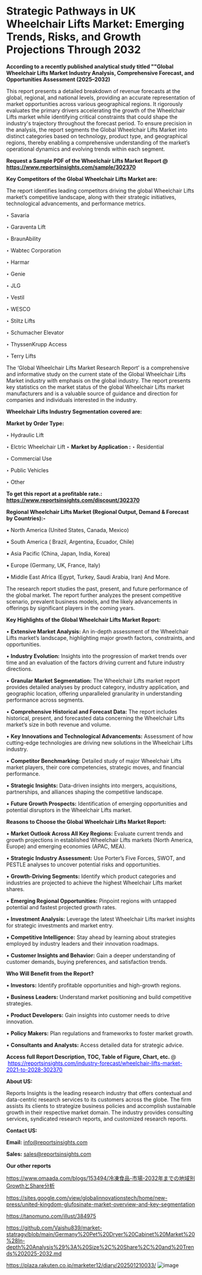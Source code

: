 # Strategic Pathways in UK Wheelchair Lifts Market: Emerging Trends, Risks, and Growth Projections Through 2032

<strong>According to a recently published analytical study titled ""Global Wheelchair Lifts Market Industry Analysis, Comprehensive Forecast, and Opportunities Assessment (2025–2032)</strong>

This report presents a detailed breakdown of revenue forecasts at the global, regional, and national levels, providing an accurate representation of market opportunities across various geographical regions. It rigorously evaluates the primary drivers accelerating the growth of the Wheelchair Lifts market while identifying critical constraints that could shape the industry's trajectory throughout the forecast period. To ensure precision in the analysis, the report segments the Global Wheelchair Lifts Market into distinct categories based on technology, product type, and geographical regions, thereby enabling a comprehensive understanding of the market’s operational dynamics and evolving trends within each segment.

<strong>Request a Sample PDF of the Wheelchair Lifts Market Report </strong><strong>@<a href=https://www.reportsinsights.com/sample/302370 style=color:#0000ff;> https://www.reportsinsights.com/sample/302370</a></strong></font>

<strong>Key Competitors of the Global Wheelchair Lifts Market are:</strong>

The report identifies leading competitors driving the global Wheelchair Lifts market’s competitive landscape, along with their strategic initiatives, technological advancements, and performance metrics.

‣ Savaria

‣ Garaventa Lift

‣ BraunAbility

‣ Wabtec Corporation

‣ Harmar

‣ Genie

‣ JLG

‣ Vestil

‣ WESCO

‣ Stiltz Lifts

‣ Schumacher Elevator

‣ ThyssenKrupp Access

‣ Terry Lifts

The ‘Global Wheelchair Lifts Market Research Report’ is a comprehensive and informative study on the current state of the Global Wheelchair Lifts Market industry with emphasis on the global industry. The report presents key statistics on the market status of the global Wheelchair Lifts market manufacturers and is a valuable source of guidance and direction for companies and individuals interested in the industry.

<strong>Wheelchair Lifts Industry Segmentation covered are:</strong>

<strong>Market by Order Type: </strong>

‣ Hydraulic Lift

‣ Elctric Wheelchair Lift
‣ 
<strong>Market by Application :</strong>
‣ Residential

‣ Commercial Use

‣ Public Vehicles

‣ Other

<strong>To get this report at a profitable rate.: <a href=https://www.reportsinsights.com/discount/302370 style=color:#0000ff;>https://www.reportsinsights.com/discount/302370</a></strong></font>

<strong>Regional Wheelchair Lifts Market (Regional Output, Demand &amp; Forecast by Countries):-</strong>

• North America (United States, Canada, Mexico)

• South America ( Brazil, Argentina, Ecuador, Chile)

• Asia Pacific (China, Japan, India, Korea)

• Europe (Germany, UK, France, Italy)

• Middle East Africa (Egypt, Turkey, Saudi Arabia, Iran) And More.

The research report studies the past, present, and future performance of the global market. The report further analyzes the present competitive scenario, prevalent business models, and the likely advancements in offerings by significant players in the coming years.

<strong>Key Highlights of the Global Wheelchair Lifts Market Report:</strong>

• <strong>Extensive Market Analysis:</strong> An in-depth assessment of the Wheelchair Lifts market’s landscape, highlighting major growth factors, constraints, and opportunities.

• <strong>Industry Evolution:</strong> Insights into the progression of market trends over time and an evaluation of the factors driving current and future industry directions.

• <strong>Granular Market Segmentation:</strong> The Wheelchair Lifts market report provides detailed analyses by product category, industry application, and geographic location, offering unparalleled granularity in understanding performance across segments.

• <strong>Comprehensive Historical and Forecast Data:</strong> The report includes historical, present, and forecasted data concerning the Wheelchair Lifts market’s size in both revenue and volume.

• <strong>Key Innovations and Technological Advancements:</strong> Assessment of how cutting-edge technologies are driving new solutions in the Wheelchair Lifts industry.

• <strong>Competitor Benchmarking:</strong> Detailed study of major Wheelchair Lifts market players, their core competencies, strategic moves, and financial performance.

• <strong>Strategic Insights:</strong> Data-driven insights into mergers, acquisitions, partnerships, and alliances shaping the competitive landscape.

• <strong>Future Growth Prospects:</strong> Identification of emerging opportunities and potential disruptors in the Wheelchair Lifts market.

<strong>Reasons to Choose the Global Wheelchair Lifts Market Report:</strong>

• <strong>Market Outlook Across All Key Regions:</strong> Evaluate current trends and growth projections in established Wheelchair Lifts markets (North America, Europe) and emerging economies (APAC, MEA).

• <strong>Strategic Industry Assessment:</strong> Use Porter’s Five Forces, SWOT, and PESTLE analyses to uncover potential risks and opportunities.

• <strong>Growth-Driving Segments:</strong> Identify which product categories and industries are projected to achieve the highest Wheelchair Lifts market shares.

• <strong>Emerging Regional Opportunities:</strong> Pinpoint regions with untapped potential and fastest projected growth rates.

• <strong>Investment Analysis:</strong> Leverage the latest Wheelchair Lifts market insights for strategic investments and market entry.

• <strong>Competitive Intelligence:</strong> Stay ahead by learning about strategies employed by industry leaders and their innovation roadmaps.

• <strong>Customer Insights and Behavior:</strong> Gain a deeper understanding of customer demands, buying preferences, and satisfaction trends.

<strong>Who Will Benefit from the Report?</strong>

• <strong>Investors:</strong> Identify profitable opportunities and high-growth regions.

• <strong>Business Leaders:</strong> Understand market positioning and build competitive strategies.

• <strong>Product Developers:</strong> Gain insights into customer needs to drive innovation.

• <strong>Policy Makers:</strong> Plan regulations and frameworks to foster market growth.

• <strong>Consultants and Analysts:</strong> Access detailed data for strategic advice.
</ul>
<strong>Access full Report Description, TOC, Table of Figure, Chart, etc. </strong>@  <a href=https://reportsinsights.com/industry-forecast/wheelchair-lifts-market-2021-to-2028-302370 style=color:#0000ff;>https://reportsinsights.com/industry-forecast/wheelchair-lifts-market-2021-to-2028-302370</a></font>

<strong><strong>About US</strong>:</strong>

Reports Insights is the leading research industry that offers contextual and data-centric research services to its customers across the globe. The firm assists its clients to strategize business policies and accomplish sustainable growth in their respective market domain. The industry provides consulting services, syndicated research reports, and customized research reports.

<strong>Contact US:</strong>

<p class=""""><b>Email:</b> <a href=mailto:info@reportsinsights.com>info@reportsinsights.com</a></p>
<p class=""""><b>Sales:</b> <a href=mailto:sales@reportsinsights.com>sales@reportsinsights.com</a></p>

<strong>Our other reports</strong>

<a href=https://www.omaada.com/blogs/153494/冷凍食品-市場-2032年までの地域別GrowthとShare分析>https://www.omaada.com/blogs/153494/冷凍食品-市場-2032年までの地域別GrowthとShare分析</a>

<a href=https://sites.google.com/view/globalinnovationstech/home/new-press/united-kingdom-glufosinate-market-overview-and-key-segmentation>https://sites.google.com/view/globalinnovationstech/home/new-press/united-kingdom-glufosinate-market-overview-and-key-segmentation</a>

<a href=https://tanomuno.com/illust/384975>https://tanomuno.com/illust/384975</a>

<a href=https://github.com/Vaishu839/market-statragy/blob/main/Germany%20Pet%20Dryer%20Cabinet%20Market%20%28In-depth%20Analysis%29%3A%20Size%2C%20Share%2C%20and%20Trends%202025-2032.md>https://github.com/Vaishu839/market-statragy/blob/main/Germany%20Pet%20Dryer%20Cabinet%20Market%20%28In-depth%20Analysis%29%3A%20Size%2C%20Share%2C%20and%20Trends%202025-2032.md</a>

<a href=https://plaza.rakuten.co.jp/marketer12/diary/202501210033/>https://plaza.rakuten.co.jp/marketer12/diary/202501210033/</a>
![image](https://github.com/user-attachments/assets/47fabb5b-115e-4720-bf17-ee7bea0143af)
